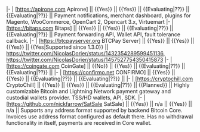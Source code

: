 |-
| [https://apirone.com Apirone] || {{Yes}} || {{Yes}} || {{Evaluating|??}} || {{Evaluating|??}} || Payment notifications, merchant dashboard, plugins for Magento, WooCommerce, OpenCart 2, Opencart 3.x, Virtuemart
|-
| [https://bitaps.com Bitaps] || {{Yes}} || {{Yes}} || {{Evaluating|??}} || {{Evaluating|??}} || Payment forwarding API, Wallet API, fault tolerance callback.
|-
| [https://btcpayserver.org BTCPay Server] || {{Yes}} || {{Yes}} || {{Yes}} || {{Yes|Supported since 1.3.0}} || https://twitter.com/NicolasDorier/status/1432354289599451136, https://twitter.com/NicolasDorier/status/1457527754350415873
|-
| [https://coingate.com CoinGate] || {{No}} || {{Yes}} || {{Evaluating|??}} || {{Evaluating|??}} ||
|-
| [https://confirmo.net CONFIRMO] || {{Yes}} || {{Yes}} || {{Evaluating|??}} || {{Evaluating|??}} ||
|-
| [https://cryptochill.com CryptoChill] || {{Yes}} || {{Yes}} || {{Evaluating|??}} || {{Planned}} || Highly customizable Bitcoin and Lightning Network payment gateway and custodial wallets provider. TSS/HD wallets, API, SDK.
|-
| [https://github.com/nickfarrow/SatSale SatSale] || {{Yes}} || n/a || {{Yes}} || n/a || Supports any address format supported by backend Bitcoin Core. Invoices use address format configured as default there. Has no withdrawal functionality in itself, payments are received in Core wallet.